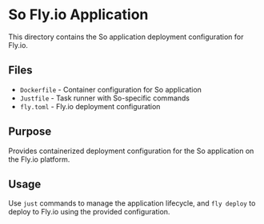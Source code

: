 # So Fly.io Application

This directory contains the So application deployment configuration for Fly.io.

## Files

- `Dockerfile` - Container configuration for So application
- `Justfile` - Task runner with So-specific commands
- `fly.toml` - Fly.io deployment configuration

## Purpose

Provides containerized deployment configuration for the So application on the Fly.io platform.

## Usage

Use `just` commands to manage the application lifecycle, and `fly deploy` to deploy to Fly.io using the provided configuration.